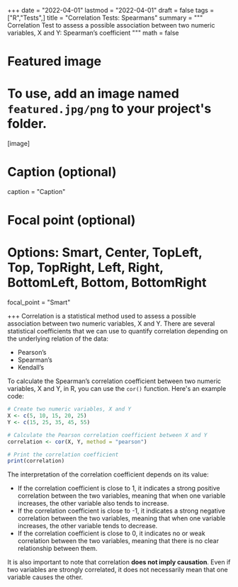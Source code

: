 +++
date = "2022-04-01"
lastmod = "2022-04-01"
draft = false
tags = ["R","Tests",]
title = "Correlation Tests: Spearmans"
summary = """
Correlation Test to assess a possible association between two numeric variables, X and Y: Spearman’s coefficient
"""
math = false

# Featured image
# To use, add an image named `featured.jpg/png` to your project's folder. 
[image]
  # Caption (optional)
  caption = "Caption"
  
  # Focal point (optional)
  # Options: Smart, Center, TopLeft, Top, TopRight, Left, Right, BottomLeft, Bottom, BottomRight
  focal_point = "Smart"

+++
Correlation is a statistical method used to assess a possible association between two numeric variables, X and Y. 
There are several statistical coefficients that we can use to quantify correlation depending on the underlying relation of the data:

- Pearson’s 
- Spearman’s 
- Kendall’s


To calculate the  Spearman’s  correlation coefficient between two numeric variables, X and Y, in R, you can use the `cor()` function. Here's an example code:

```r
# Create two numeric variables, X and Y
X <- c(5, 10, 15, 20, 25)
Y <- c(15, 25, 35, 45, 55)

# Calculate the Pearson correlation coefficient between X and Y
correlation <- cor(X, Y, method = "pearson")

# Print the correlation coefficient
print(correlation)
```

The interpretation of the correlation coefficient depends on its value:

- If the correlation coefficient is close to 1, it indicates a strong positive correlation between the two variables, meaning that when one variable increases, the other variable also tends to increase.
- If the correlation coefficient is close to -1, it indicates a strong negative correlation between the two variables, meaning that when one variable increases, the other variable tends to decrease.
- If the correlation coefficient is close to 0, it indicates no or weak correlation between the two variables, meaning that there is no clear relationship between them.

It is also important to note that correlation **does not imply causation**. Even if two variables are strongly correlated, it does not necessarily mean that one variable causes the other.

